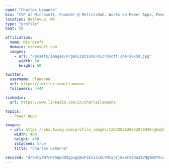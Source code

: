```yaml
---
name: "Charles Lamanna"
bio: "CVP at Microsoft, Founder @ MetricsHub. Works on Power Apps, Power Automate, Power Virtual Agent, Common Data Service and Dynamics 365."
location: Bellevue, WA
type: "profile"
heat: 50

affiliation:
  name: Microsoft
  domain: microsoft.com
  images:
    - url: "/assets/images/organizations/microsoft.com-50x50.jpg"
      width: 50
      height: 50

twitter:
  username: clamanna
  url: https://twitter.com/clamanna
  followers: 4444

linkedin:
  url: https://www.linkedin.com/in/charleslamanna

topics:
  - Power Apps

images:
  - url: https://pbs.twimg.com/profile_images/1263202626922876928/g6qGbHZ-_400x400.jpg
    width: 400
    height: 400
    isCached: true
    title: "Charles Lamanna"

secured: "d/bHIy2W7cPY5WpGQXgpxgqBuPiEx1ixoC4MIqnrjmx3rm3Qa28VNg9m8Y6uzXpFYWyI1n68k7JttE+rGQ2N+sjCdOR1UNbfRDfwynaUD+/YfEIpeST6mDQkEKMYU8raKUmmZw2pezEKbLlfgAXokE5zHD1nddyTcFX8JRU4PNg+mDS8UvAmDyfbkGImSbasVFy+oYqAvVav7jty+6O3s1VdxEHUuOW1p01ylmFbmOLPP+oJijRW6qwUvUcFSYXSpNSWbMdbNehroNdlBV6fQQHg+e3ARVNJ2wBBL6LGI7/dowWnghDskthgzPaFAsouwjl+Is3frrKZkLGziORH32XEOX9wgEs6Vqko0jRDrhht5PcmvAPmqVWNi3bWmbXbr1KjkQeXW26GSw8D+FAA33rXerZnnhcWqQZia0o2OVs=;CP0U9AnUDu+wabTxT4cLXA=="
---
```


